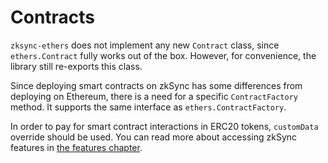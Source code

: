 # Contracts

`zksync-ethers` does not implement any new `Contract` class, since `ethers.Contract` fully works out of the box.
However, for convenience, the library still re-exports this class.

Since deploying smart contracts on zkSync has some differences from deploying on Ethereum, there is a need for
a specific `ContractFactory` method. It supports the same interface as `ethers.ContractFactory`.

In order to pay for smart contract interactions in ERC20 tokens, `customData` override should be used.
You can read more about accessing zkSync features in [the features chapter](/js/ethers/v5/features).
